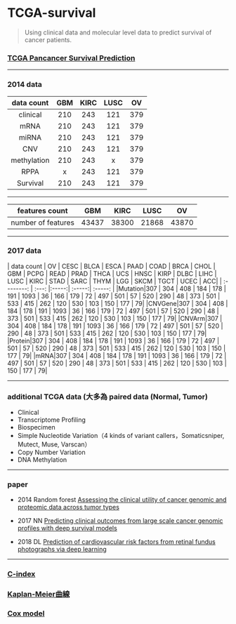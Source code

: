 # TCGA-survival
> Using clinical data and molecular level data to predict survival of cancer patients.

### [TCGA Pancancer Survival Prediction](https://www.synapse.org/#!Synapse:syn1710282/wiki/27303)
- - -

### 2014 data

| data count | GBM | KIRC | LUSC | OV |
| :--------: | :---: |:-----:| :-----:| :-----: |
|clinical|210|243|121|379|
|mRNA|210|243|121|379|
|miRNA|210|243|121|379|
|CNV|210|243|121|379|
|methylation|210|243|x|379|
|RPPA|x|243|121|379|
|Survival|210|243|121|379|

- - -

| features count | GBM | KIRC | LUSC | OV |
| :--------: | :---: |:-----:| :-----:| :-----: |
|number of features|43437|38300|21868|43870|
- - -

### 2017 data

| data count | OV | CESC | BLCA | ESCA | PAAD | COAD | BRCA | CHOL | GBM | PCPG | READ | PRAD | THCA | UCS | HNSC | KIRP | DLBC | LIHC | LUSC | KIRC | STAD | SARC | THYM | LGG | SKCM | TGCT | UCEC | ACC|
| :--------: | :---: |:-----:| :-----:| :-----: |
|Mutation|307 | 304 | 408 | 184 | 178 | 191 | 1093 | 36 | 166 | 179 | 72 | 497 | 501 | 57 | 520 | 290 | 48 | 373 | 501 | 533 | 415 | 262 | 120 | 530 | 103 | 150 | 177 | 79|
|CNVGene|307 | 304 | 408 | 184 | 178 | 191 | 1093 | 36 | 166 | 179 | 72 | 497 | 501 | 57 | 520 | 290 | 48 | 373 | 501 | 533 | 415 | 262 | 120 | 530 | 103 | 150 | 177 | 79|
|CNVArm|307 | 304 | 408 | 184 | 178 | 191 | 1093 | 36 | 166 | 179 | 72 | 497 | 501 | 57 | 520 | 290 | 48 | 373 | 501 | 533 | 415 | 262 | 120 | 530 | 103 | 150 | 177 | 79|
|Protein|307 | 304 | 408 | 184 | 178 | 191 | 1093 | 36 | 166 | 179 | 72 | 497 | 501 | 57 | 520 | 290 | 48 | 373 | 501 | 533 | 415 | 262 | 120 | 530 | 103 | 150 | 177 | 79|
|mRNA|307 | 304 | 408 | 184 | 178 | 191 | 1093 | 36 | 166 | 179 | 72 | 497 | 501 | 57 | 520 | 290 | 48 | 373 | 501 | 533 | 415 | 262 | 120 | 530 | 103 | 150 | 177 | 79|

- - -

### additional TCGA data (大多為 paired data (Normal, Tumor)
- Clinical
- Transcriptome Profiling
- Biospecimen
- Simple Nucleotide Variation（4 kinds of variant callers，Somaticsniper, Mutect, Muse, Varscan）
- Copy Number Variation
- DNA Methylation
- - -

### paper
- 2014 Random forest [Assessing the clinical utility of cancer genomic and proteomic data across tumor types](https://www.nature.com/articles/nbt.2940.pdf)

- 2017 NN [Predicting clinical outcomes from large scale cancer genomic profiles with deep survival models](https://www.nature.com/articles/s41598-017-11817-6.pdf)

- 2018 DL [Prediction of cardiovascular risk factors from retinal fundus photographs via deep learning](https://arxiv.org/pdf/1708.09843)
- - -

### [C-index](http://ttdoc.cn/article/652.jhtml)

### [Kaplan-Meier曲線](http://biostatdept.cmu.edu.tw/doc/epaper_a/paper/teaching_corner_062_1.pdf)

### [Cox model](http://biostatdept.cmu.edu.tw/doc/epaper_a/paper/teaching_corner_064.pdf)
